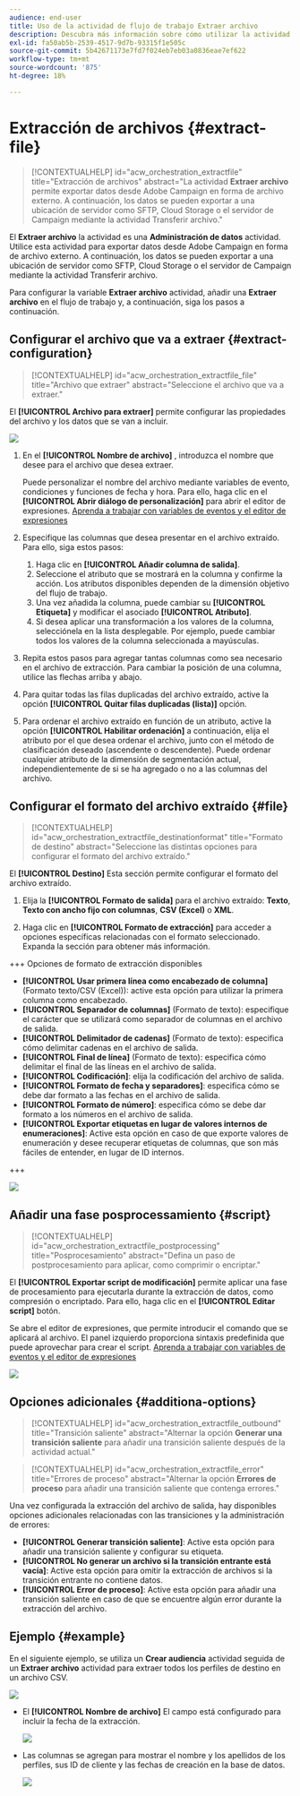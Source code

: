 ```yaml
---
audience: end-user
title: Uso de la actividad de flujo de trabajo Extraer archivo
description: Descubra más información sobre cómo utilizar la actividad del flujo de trabajo Extraer archivo
exl-id: fa50ab5b-2539-4517-9d7b-93315f1e505c
source-git-commit: 5b42671173e7fd7f024eb7eb03a0836eae7ef622
workflow-type: tm+mt
source-wordcount: '875'
ht-degree: 18%

---
```


# Extracción de archivos {#extract-file}

>[!CONTEXTUALHELP]
>id="acw_orchestration_extractfile"
>title="Extracción de archivos"
>abstract="La actividad **Extraer archivo** permite exportar datos desde Adobe Campaign en forma de archivo externo. A continuación, los datos se pueden exportar a una ubicación de servidor como SFTP, Cloud Storage o el servidor de Campaign mediante la actividad Transferir archivo."

El **Extraer archivo** la actividad es una **Administración de datos** actividad. Utilice esta actividad para exportar datos desde Adobe Campaign en forma de archivo externo. A continuación, los datos se pueden exportar a una ubicación de servidor como SFTP, Cloud Storage o el servidor de Campaign mediante la actividad Transferir archivo.

Para configurar la variable **Extraer archivo** actividad, añadir una **Extraer archivo** en el flujo de trabajo y, a continuación, siga los pasos a continuación.

## Configurar el archivo que va a extraer {#extract-configuration}

>[!CONTEXTUALHELP]
>id="acw_orchestration_extractfile_file"
>title="Archivo que extraer"
>abstract="Seleccione el archivo que va a extraer."

El **[!UICONTROL Archivo para extraer]** permite configurar las propiedades del archivo y los datos que se van a incluir.

![](../assets/extract-file-file.png)

1. En el **[!UICONTROL Nombre de archivo]** , introduzca el nombre que desee para el archivo que desea extraer.

   Puede personalizar el nombre del archivo mediante variables de evento, condiciones y funciones de fecha y hora. Para ello, haga clic en el **[!UICONTROL Abrir diálogo de personalización]** para abrir el editor de expresiones. [Aprenda a trabajar con variables de eventos y el editor de expresiones](../event-variables.md)

1. Especifique las columnas que desea presentar en el archivo extraído. Para ello, siga estos pasos:

   1. Haga clic en **[!UICONTROL Añadir columna de salida]**.
   1. Seleccione el atributo que se mostrará en la columna y confirme la acción. Los atributos disponibles dependen de la dimensión objetivo del flujo de trabajo.
   1. Una vez añadida la columna, puede cambiar su **[!UICONTROL Etiqueta]** y modificar el asociado **[!UICONTROL Atributo]**.
   1. Si desea aplicar una transformación a los valores de la columna, selecciónela en la lista desplegable. Por ejemplo, puede cambiar todos los valores de la columna seleccionada a mayúsculas.

1. Repita estos pasos para agregar tantas columnas como sea necesario en el archivo de extracción. Para cambiar la posición de una columna, utilice las flechas arriba y abajo.

1. Para quitar todas las filas duplicadas del archivo extraído, active la opción **[!UICONTROL Quitar filas duplicadas (lista)]** opción.

1. Para ordenar el archivo extraído en función de un atributo, active la opción **[!UICONTROL Habilitar ordenación]** a continuación, elija el atributo por el que desea ordenar el archivo, junto con el método de clasificación deseado (ascendente o descendente). Puede ordenar cualquier atributo de la dimensión de segmentación actual, independientemente de si se ha agregado o no a las columnas del archivo.

## Configurar el formato del archivo extraído {#file}

>[!CONTEXTUALHELP]
>id="acw_orchestration_extractfile_destinationformat"
>title="Formato de destino"
>abstract="Seleccione las distintas opciones para configurar el formato del archivo extraído."

El **[!UICONTROL Destino]** Esta sección permite configurar el formato del archivo extraído.

1. Elija la **[!UICONTROL Formato de salida]** para el archivo extraído: **Texto**, **Texto con ancho fijo con columnas**, **CSV (Excel)** o **XML**.

1. Haga clic en **[!UICONTROL Formato de extracción]** para acceder a opciones específicas relacionadas con el formato seleccionado. Expanda la sección para obtener más información.

+++ Opciones de formato de extracción disponibles

   * **[!UICONTROL Usar primera línea como encabezado de columna]** (Formato texto/CSV (Excel)): active esta opción para utilizar la primera columna como encabezado.
   * **[!UICONTROL Separador de columnas]** (Formato de texto): especifique el carácter que se utilizará como separador de columnas en el archivo de salida.
   * **[!UICONTROL Delimitador de cadenas]** (Formato de texto): especifica cómo delimitar cadenas en el archivo de salida.
   * **[!UICONTROL Final de línea]** (Formato de texto): especifica cómo delimitar el final de las líneas en el archivo de salida.
   * **[!UICONTROL Codificación]**: elija la codificación del archivo de salida.
   * **[!UICONTROL Formato de fecha y separadores]**: especifica cómo se debe dar formato a las fechas en el archivo de salida.
   * **[!UICONTROL Formato de número]**: especifica cómo se debe dar formato a los números en el archivo de salida.
   * **[!UICONTROL Exportar etiquetas en lugar de valores internos de enumeraciones]**: Active esta opción en caso de que exporte valores de enumeración y desee recuperar etiquetas de columnas, que son más fáciles de entender, en lugar de ID internos.

+++

   ![](../assets/extract-file-format.png)

## Añadir una fase posprocessamiento {#script}

>[!CONTEXTUALHELP]
>id="acw_orchestration_extractfile_postprocessing"
>title="Posprocesamiento"
>abstract="Defina un paso de postprocesamiento para aplicar, como comprimir o encriptar."

El **[!UICONTROL Exportar script de modificación]** permite aplicar una fase de procesamiento para ejecutarla durante la extracción de datos, como compresión o encriptado. Para ello, haga clic en el **[!UICONTROL Editar script]** botón.

Se abre el editor de expresiones, que permite introducir el comando que se aplicará al archivo. El panel izquierdo proporciona sintaxis predefinida que puede aprovechar para crear el script. [Aprenda a trabajar con variables de eventos y el editor de expresiones](../event-variables.md)

![](../assets/extract-file-script.png)

## Opciones adicionales {#additiona-options}

>[!CONTEXTUALHELP]
>id="acw_orchestration_extractfile_outbound"
>title="Transición saliente"
>abstract="Alternar la opción **Generar una transición saliente** para añadir una transición saliente después de la actividad actual."

>[!CONTEXTUALHELP]
>id="acw_orchestration_extractfile_error"
>title="Errores de proceso"
>abstract="Alternar la opción **Errores de proceso** para añadir una transición saliente que contenga errores."

Una vez configurada la extracción del archivo de salida, hay disponibles opciones adicionales relacionadas con las transiciones y la administración de errores:

* **[!UICONTROL Generar transición saliente]**: Active esta opción para añadir una transición saliente y configurar su etiqueta.
* **[!UICONTROL No generar un archivo si la transición entrante está vacía]**: Active esta opción para omitir la extracción de archivos si la transición entrante no contiene datos.
* **[!UICONTROL Error de proceso]**: Active esta opción para añadir una transición saliente en caso de que se encuentre algún error durante la extracción del archivo.

## Ejemplo {#example}

En el siguiente ejemplo, se utiliza un **Crear audiencia** actividad seguida de un **Extraer archivo** actividad para extraer todos los perfiles de destino en un archivo CSV.

![](../assets/extract-file-example.png)

* El **[!UICONTROL Nombre de archivo]** El campo está configurado para incluir la fecha de la extracción.

  ![](../assets/extract-file-example-name.png)

* Las columnas se agregan para mostrar el nombre y los apellidos de los perfiles, sus ID de cliente y las fechas de creación en la base de datos.

  ![](../assets/extract-file-example-columns.png)
